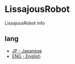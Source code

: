 # LissajousRobot
LissajousRobot info
## lang
- [JP - Japanese](https://github.com/LissajousRobot/LissajousRobot/blob/master/README_jp.md)
- [ENG - English](https://github.com/LissajousRobot/LissajousRobot/blob/master/README.md)
